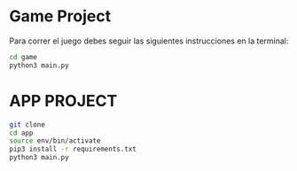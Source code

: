 # Game Project

Para correr el juego debes seguir las siguientes instrucciones en la terminal:

```sh
cd game
python3 main.py
```
# APP PROJECT

```sh
git clone
cd app 
source env/bin/activate
pip3 install -r requirements.txt
python3 main.py
```